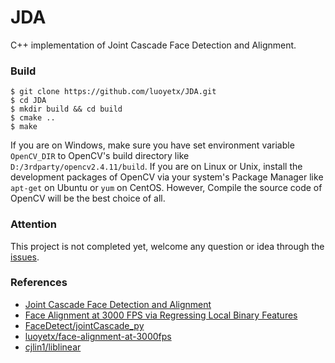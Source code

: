JDA
===

C++ implementation of Joint Cascade Face Detection and Alignment.

### Build

```
$ git clone https://github.com/luoyetx/JDA.git
$ cd JDA
$ mkdir build && cd build
$ cmake ..
$ make
```

If you are on Windows, make sure you have set environment variable `OpenCV_DIR` to OpenCV's build directory like `D:/3rdparty/opencv2.4.11/build`. If you are on Linux or Unix, install the development packages of OpenCV via your system's Package Manager like `apt-get` on Ubuntu or `yum` on CentOS. However, Compile the source code of OpenCV will be the best choice of all.

### Attention

This project is not completed yet, welcome any question or idea through the [issues](https://github.com/luoyetx/JDA/issues).

### References

- [Joint Cascade Face Detection and Alignment](http://home.ustc.edu.cn/~chendong/JointCascade/ECCV14_JointCascade.pdf)
- [Face Alignment at 3000 FPS via Regressing Local Binary Features](http://research.microsoft.com/en-us/people/yichenw/cvpr14_facealignment.pdf)
- [FaceDetect/jointCascade_py](https://github.com/FaceDetect/jointCascade_py)
- [luoyetx/face-alignment-at-3000fps](https://github.com/luoyetx/face-alignment-at-3000fps)
- [cjlin1/liblinear](https://github.com/cjlin1/liblinear)
